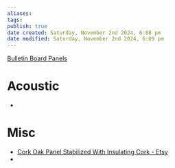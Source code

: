 ```yaml
---
aliases: 
tags: 
publish: true
date created: Saturday, November 2nd 2024, 6:08 pm
date modified: Saturday, November 2nd 2024, 6:09 pm
---
```


[Bulletin Board Panels](../Bulletin%20Board%20Panels/Bulletin%20Board%20Panels.md)

# Acoustic

- 

# Misc

- [Cork Oak Panel Stabilized With Insulating Cork - Etsy](https://www.etsy.com/listing/1633703427/cork-oak-panel-stabilized-with?ga_order=most_relevant&ga_search_type=all&ga_view_type=gallery&ga_search_query=acoustic+panel+felt+corkboard&ref=sr_gallery-1-36&content_source=082b100c65020e99a5eda1e19c1695c29f731cb4%253A1633703427&search_preloaded_img=1&organic_search_click=1)
- 
